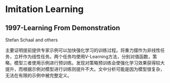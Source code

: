 # Imitation Learning


## 1997-Learning From Demonstration
Stefan Schaal and others

主要证明提前提供专家示例可以加快强化学习的训练过程。将重力摆作为非线性任务，立杆作为线性任务。两个任务均使用V-Learning方法，分别对值函数，策略，模型三者使用示例进行预训练。发现对策略预训练会使强化学习效果获得较大提升，而根据示例对模型进行训练则提升不大。文中分析可能是因为模型很复杂，无法在有限的示例中被完整定义。


